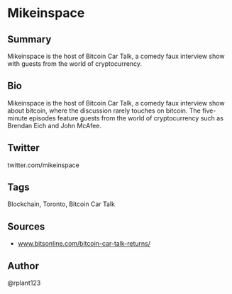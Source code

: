# Mikeinspace

## Summary
Mikeinspace is the host of Bitcoin Car Talk, a comedy faux interview show with guests from the world of cryptocurrency.

## Bio
Mikeinspace is the host of Bitcoin Car Talk, a comedy faux interview show about bitcoin, where the discussion rarely touches on bitcoin. The five-minute episodes feature guests from the world of cryptocurrency such as Brendan Eich and John McAfee.

## Twitter
twitter.com/mikeinspace

## Tags
Blockchain, Toronto, Bitcoin Car Talk

## Sources
* www.bitsonline.com/bitcoin-car-talk-returns/

## Author
@rplant123
